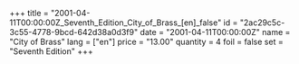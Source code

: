 +++
title = "2001-04-11T00:00:00Z_Seventh_Edition_City_of_Brass_[en]_false"
id = "2ac29c5c-3c55-4778-9bcd-642d38a0d3f9"
date = "2001-04-11T00:00:00Z"
name = "City of Brass"
lang = ["en"]
price = "13.00"
quantity = 4
foil = false
set = "Seventh Edition"
+++
